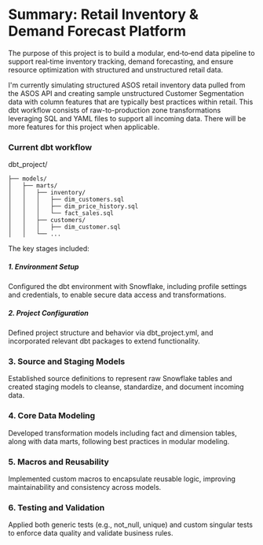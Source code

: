 # Summary: Retail Inventory & Demand Forecast Platform

The purpose of this project is to build a modular, end‑to‑end data pipeline to support real‑time inventory tracking, demand forecasting, and ensure resource optimization with structured and unstructured retail data. 

I'm currently simulating structured ASOS retail inventory data pulled from the ASOS API and creating sample unstructured Customer Segmentation data with column features that are typically best practices within retail. This dbt workflow consists of raw-to-production zone transformations leveraging SQL and YAML files to support all incoming data. There will be more features for this project when applicable.

### Current dbt workflow
dbt_project/
```text
├── models/
│   ├── marts/
│   │   ├── inventory/
│   │   │   ├── dim_customers.sql
│   │   │   ├── dim_price_history.sql
│   │   │   └── fact_sales.sql
│   │   ├── customers/
│   │   │   ├── dim_customer.sql
│   │   └── ...
```



The key stages included:

##### 1. Environment Setup
Configured the dbt environment with Snowflake, including profile settings and credentials, to enable secure data access and transformations.

##### 2. Project Configuration
Defined project structure and behavior via dbt_project.yml, and incorporated relevant dbt packages to extend functionality.

### 3. Source and Staging Models
Established source definitions to represent raw Snowflake tables and created staging models to cleanse, standardize, and document incoming data.

### 4. Core Data Modeling
Developed transformation models including fact and dimension tables, along with data marts, following best practices in modular modeling.

### 5. Macros and Reusability
Implemented custom macros to encapsulate reusable logic, improving maintainability and consistency across models.

### 6. Testing and Validation
Applied both generic tests (e.g., not_null, unique) and custom singular tests to enforce data quality and validate business rules.
